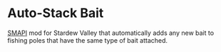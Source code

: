 # Auto-Stack Bait

[SMAPI](https://smapi.io/) mod for Stardew Valley that automatically adds any new bait to fishing poles that have the same type of bait attached.